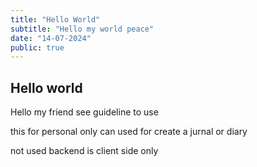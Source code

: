 ```yaml
---
title: "Hello World"
subtitle: "Hello my world peace"
date: "14-07-2024"
public: true
---
```


## Hello world

Hello my friend see guideline to use

this for personal only can used for create a jurnal or diary

not used backend is client side only
